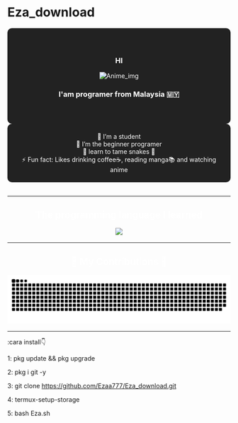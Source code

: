 # Eza_download

<!-- Gambar Background Header -->
<div align="center" style="background-color: #222222; padding: 40px; color: white; border-radius: 10px;">
  <h3>HI</h3>
  <img src="https://encrypted-tbn0.gstatic.com/images?q=tbn:ANd9GcQN-IWt_xifOTf8drhOJZT6Vo1Et0GUWC5XkPr2dERKH3xAPcEzZEAtSCs&s=10" alt="Anime_img" width="600px" l />
  </h1>
  <h3 align="center">I'am programer from Malaysia 🇲🇾</h3>
</div>

<!-- Section Konten Utama dengan Latar Gelap -->
<div align="center" style="background-color: #222222; color: white; padding: 20px; border-radius: 10px;">
  🔭 I’m a student<br>
  🌱 I’m the beginner programer<br>
  💬 learn to tame snakes 🐍<br>
  ⚡ Fun fact: Likes drinking coffee☕, reading manga📚 and watching anime</div>
<br/>
<hr/>
<!-- Bagian Tools dan Skill -->
<h2 align="center" style="color: white;">The programming language I learned</h2>
<div align="center">
  <img src="https://skillicons.dev/icons?i=python,js" />
</div>

<hr/>

<!-- Kontribusi -->
<div align="center" style="color: white;">
  <h2>🐍 My Contributions 🐍</h2>
  <img alt="snake eating my contributions" src="https://raw.githubusercontent.com/salesp07/salesp07/output/github-contribution-grid-snake.svg" />
</div>

<!--
**Ezaa777/Ezaa777** is a ✨ _special_ ✨ repository because its `README.md` (this file) appears on your GitHub profile.

Here are some ideas to get you started:

- 🔭 I’m currently working on ...
- 🌱 I’m currently learning ...
- 👯 I’m looking to collaborate on ...
- 🤔 I’m looking for help with ...
- 💬 Ask me about ...
- 📫 How to reach me: ...
- 😄 Pronouns: ...
- ⚡ Fun fact: ...
-->

_______________________________________
:cara install👇

1: pkg update && pkg upgrade

2: pkg i git -y

3: git clone https://github.com/Ezaa777/Eza_download.git

4: termux-setup-storage

5: bash Eza.sh